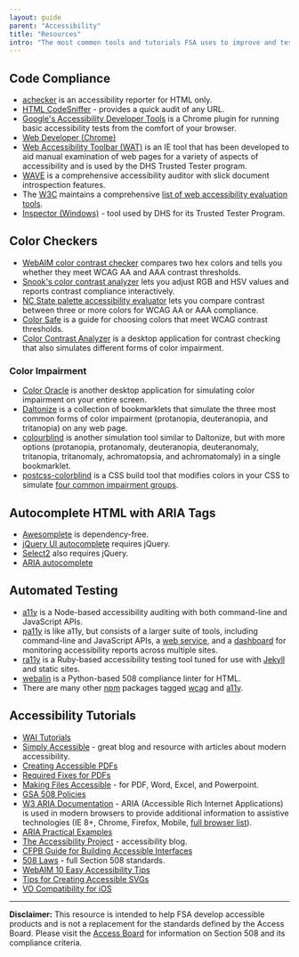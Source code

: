 ```yaml
---
layout: guide
parent: "Accessibility"
title: "Resources"
intro: "The most common tools and tutorials FSA uses to improve and test accessibility."
---
```


## Code Compliance

* [achecker](http://achecker.ca/) is an accessibility reporter for HTML only.
* [HTML CodeSniffer](http://squizlabs.github.io/HTML_CodeSniffer/) - provides a quick audit of any URL.
* [Google's Accessibility Developer Tools](https://chrome.google.com/webstore/detail/accessibility-developer-t/fpkknkljclfencbdbgkenhalefipecmb?hl=en) is a Chrome plugin for running basic accessibility tests from the comfort of your browser.
* [Web Developer (Chrome)](https://chrome.google.com/webstore/detail/web-developer/bfbameneiokkgbdmiekhjnmfkcnldhhm?hl=en-US)
* [Web Accessibility Toolbar (WAT)](https://www.paciellogroup.com/resources/wat/) is an IE tool that has been developed to aid manual examination of web pages for a variety of aspects of accessibility and is used by the DHS Trusted Tester program.
* [WAVE](http://wave.webaim.org/) is a comprehensive accessibility auditor with slick document introspection features.
* The [W3C](http://www.w3.org/) maintains a comprehensive [list of web accessibility evaluation tools](http://www.w3.org/WAI/ER/tools/).
* [Inspector (Windows)](https://msdn.microsoft.com/en-us/library/windows/desktop/dd318521%28v=vs.85%29.aspx) - tool used by DHS for its Trusted Tester Program.

## Color Checkers

* [WebAIM color contrast checker](http://webaim.org/resources/contrastchecker/) compares two hex colors and tells you whether they meet WCAG AA and AAA contrast thresholds.
* [Snook's color contrast analyzer](http://snook.ca/technical/colour_contrast/colour.html) lets you adjust RGB and HSV values and reports contrast compliance interactively.
* [NC State palette accessibility evaluator](http://accessibility.oit.ncsu.edu/tools/color-contrast/) lets you compare contrast between three or more colors for WCAG AA or AAA compliance.
* [Color Safe](http://colorsafe.co/) is a guide for choosing colors that meet WCAG contrast thresholds.
* [Color Contrast Analyzer](http://www.paciellogroup.com/resources/contrastanalyser/) is a desktop application for contrast checking that also simulates different forms of color impairment.

### Color Impairment

* [Color Oracle](http://colororacle.org/) is another desktop application for simulating color impairment on your entire screen.
* [Daltonize](http://daltonize.appspot.com/) is a collection of bookmarklets that simulate the three most common forms of color impairment (protanopia, deuteranopia, and tritanopia) on any web page.
* [colourblind](https://github.com/Altreus/colourblind) is another simulation tool similar to Daltonize, but with more options (protanopia, protanomaly, deuteranopia, deuteranomaly, tritanopia, tritanomaly, achromatopsia, and achromatomaly) in a single bookmarklet.
* [postcss-colorblind](https://github.com/btholt/postcss-colorblind) is a CSS build tool that modifies colors in your CSS to simulate [four common impairment groups](https://github.com/skratchdot/color-blind#color-blindness-table).

## Autocomplete HTML with ARIA Tags

* [Awesomplete](http://leaverou.github.io/awesomplete/) is dependency-free.
* [jQuery UI autocomplete](http://jqueryui.com/autocomplete/) requires jQuery.
* [Select2](https://select2.github.io/) also requires jQuery.
* [ARIA autocomplete](http://www.w3.org/TR/wai-aria/states_and_properties#aria-autocomplete)

## Automated Testing

* [a11y](https://github.com/addyosmani/a11y) is a Node-based accessibility auditing with both command-line and JavaScript APIs.
* [pa11y](http://pa11y.org/) is like a11y, but consists of a larger suite of tools, including command-line and JavaScript APIs, a [web service](https://github.com/nature/pa11y-webservice), and a [dashboard](https://github.com/nature/pa11y-dashboard) for monitoring accessibility reports across multiple sites.
* [ra11y](https://github.com/benbalter/ra11y) is a Ruby-based accessibility testing tool tuned for use with [Jekyll](http://jekyllrb.com/) and static sites.
* [webalin](http://webalin.readthedocs.org/en/latest/) is a Python-based 508 compliance linter for HTML.
* There are many other [npm](https://www.npmjs.com/) packages tagged [wcag](https://www.npmjs.com/search?q=wcag) and [a11y](https://www.npmjs.com/search?q=a11y).

## Accessibility Tutorials

* [WAI Tutorials](http://www.w3.org/WAI/tutorials)
* [Simply Accessible](http://simplyaccessible.com/archives) - great blog and resource with articles about modern accessibility.
* [Creating Accessible PDFs](http://www.section508.va.gov/support/tutorials/pdf/index.asp)
* [Required Fixes for PDFs](http://www.hhs.gov/web/section-508/making-files-accessible/pdf-required/index.html)
* [Making Files Accessible](http://www.hhs.gov/web/section-508/making-files-accessible/index.html) - for PDF, Word, Excel, and Powerpoint.
* [GSA 508 Policies](http://www.gsa.gov/portal/content/105254)
* [W3 ARIA Documentation](http://www.w3.org/html/wg/drafts/html/master/dom.html#wai-aria) - ARIA (Accessible Rich Internet Applications) is used in modern browsers to provide additional information to assistive technologies (IE 8+, Chrome, Firefox, Mobile, [full browser list](http://caniuse.com/#feat=wai-aria)).
* [ARIA Practical Examples](http://heydonworks.com/practical_aria_examples/)
* [The Accessibility Project](http://a11yproject.com/) - accessibility blog.
* [CFPB Guide for Building Accessible Interfaces](http://cfpb.github.io/design-manual/guides/accessible-interfaces.html)
* [508 Laws](http://www.access-board.gov/guidelines-and-standards/communications-and-it/about-the-section-508-standards/section-508-standards) - full Section 508 standards.
* [WebAIM 10 Easy Accessibility Tips](http://webaim.org/blog/10-easy-accessibility-tips/)
* [Tips for Creating Accessible SVGs](http://www.sitepoint.com/tips-accessible-svg/)
* [VO Compatibility for iOS](http://pauljadam.com/demos/voiceover-ios-html-aria-support.html)

----

**Disclaimer:** This resource is intended to help FSA develop accessible products and is not a replacement for the standards defined by the Access Board. Please visit the [Access Board](http://www.access-board.gov/guidelines-and-standards/communications-and-it/about-the-section-508-standards/section-508-standards) for information on Section 508 and its compliance criteria.
